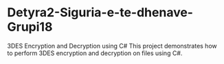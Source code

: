 # Detyra2-Siguria-e-te-dhenave-Grupi18
3DES Encryption and Decryption using C#
This project demonstrates how to perform 3DES encryption and decryption on files using C#.
